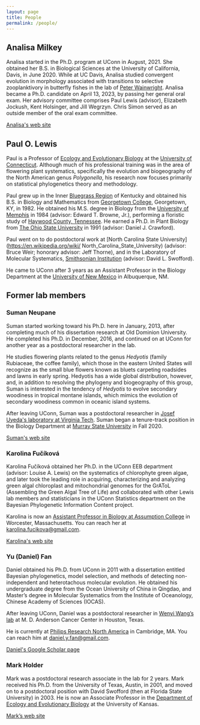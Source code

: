 ```yaml
---
layout: page
title: People
permalink: /people/
---
```


## Analisa Milkey ##

Analisa started in the Ph.D. program at UConn in August, 2021. She
obtained her B.S. in Biological Sciences at the University of
California, Davis, in June 2020. While at UC Davis, Analisa studied
convergent evolution in morphology associated with transitions to
selective zooplanktivory in butterfly fishes in the lab of [Peter
Wainwright](https://fishlab.ucdavis.edu). Analisa became a Ph.D. candidate 
on April 13, 2023, by passing her general oral exam. Her advisory committee 
comprises Paul Lewis (advisor), Elizabeth Jockush, Kent Holsinger, and Jill Wegrzyn.
Chris Simon served as an outside member of the oral exam committee.

[Analisa's web site](https://amilkey1.github.io)

## Paul O. Lewis ##
Paul is a Professor of [Ecology and Evolutionary
Biology](https://eeb.uconn.edu) at the [University of
Connecticut](https://en.wikipedia.org/wiki/University_of_Connecticut).
Although much of his professional training was in the area of flowering
plant systematics, specifically the evolution and biogeography of the
North American genus _Polygonella_, his research now focuses primarily
on statistical phylogenetics theory and methodology.

Paul grew up in the Inner [Bluegrass
Region](https://en.wikipedia.org/wiki/Bluegrass_region) of Kentucky and
obtained his B.S. in Biology and Mathematics from [Georgetown
College](https://en.wikipedia.org/wiki/Georgetown_College), Georgetown,
KY, in 1982. He obtained his M.S. degree in Biology from the [University
of Memphis](https://www.memphis.edu) in 1984 (advisor: Edward T. Browne,
Jr.), performing a floristic study of [Haywood County,
Tennessee](https://en.wikipedia.org/wiki/Haywood_County,_Tennessee). He
earned a Ph.D. in Plant Biology from [The Ohio State
University](https://en.wikipedia.org/wiki/Ohio_State_University) in 1991
(advisor: Daniel J. Crawford). 

Paul went on to do postdoctoral work at [North Carolina State
University](https://en.wikipedia.org/wiki/
North_Carolina_State_University) (advisor: Bruce Weir; honorary advisor:
Jeff Thorne), and in the Laboratory of Molecular Systematics,
[Smithsonian
Institution](https://en.wikipedia.org/wiki/Smithsonian_Institution)
(advisor: David L. Swofford). 

He came to UConn after 3 years as an Assistant Professor in the Biology
Department at the [University of New
Mexico](https://en.wikipedia.org/wiki/University_of_New_Mexico) in
Albuquerque, NM.

## Former lab members ##

### Suman Neupane ###

Suman started working toward his Ph.D. here in January, 2013, after
completing much of his dissertation research at Old Dominion University.
He completed his Ph.D. in December, 2016, and continued on at UConn for
another year as a postdoctoral researcher in the lab.

He studies flowering plants related to the genus _Hedyotis_ (family
Rubiaceae, the coffee family), which those in the eastern United States
will recognize as the small blue flowers known as bluets carpeting
roadsides and lawns in early spring. Hedyotis has a wide global
distribution, however, and, in addition to resolving the phylogeny and
biogeography of this group, Suman is interested in the tendency of
_Hedyotis_ to evolve secondary woodiness in tropical montane islands,
which mimics the evolution of secondary woodiness common in oceanic
island systems.

After leaving UConn, Suman was a postdoctoral researcher in [Josef Uyeda's laboratory at
Virginia Tech](http://www.uyedalab.com/). Suman began a tenure-track position 
in the Biology Department at [Murray State University](https://www.murraystate.edu) in Fall 2020. 

[Suman's web site](https://sumanneupane1.weebly.com)

### Karolina Fučíková ###

Karolina Fučíková obtained her Ph.D. in the UConn EEB department
(advisor: Louise A. Lewis) on the systematics of chlorophyte green algae, and
later took the leading role in acquiring, characterizing and analyzing
green algal chloroplast and mitochondrial genomes for the GrAToL
(Assembling the Green Algal Tree of Life) and collaborated with other
Lewis lab members and statisticians in the UConn Statistics department
on the Bayesian Phylogenetic Information Content project.

Karolina is now an [Assistant Professor in Biology at Assumption College](https://www.assumption.edu/faculty-profile/dr-karolina-fu%C4%8D%C3%ADkov%C3%A1)
in Worcester, Massachusetts. You can reach her at [karolina.fucikova@gmail.com](karolina.fucikova@gmail.com).

[Karolina's web site](https://euastrum.wordpress.com)

### Yu (Daniel) Fan ###

Daniel obtained his Ph.D. from UConn in 2011 with a dissertation
entitled Bayesian phylogenetics, model selection, and methods of
detecting non-independent and heterotachous molecular evolution. He
obtained his undergraduate degree from the Ocean University of China in
Qingdao, and Master’s degree in Molecular Systematics from the Institute
of Oceanology, Chinese Academy of Sciences (IOCAS).

After leaving UConn, Daniel was a postdoctoral researcher in [Wenyi
Wang’s lab](http://faculty.mdanderson.org/Wenyi_Wang/Default.asp?SNID=1347362362) at M. D. Anderson Cancer Center in Houston, Texas.

He is currently at [Philips Research North America](https://www.philips.com/a-w/research/locations/cambridge-north-america.html) in Cambridge, MA. You
can reach him at [daniel.y.fan@gmail.com](daniel.y.fan@gmail.com).

[Daniel's Google Scholar page](https://scholar.google.com/citations?user=4r17VZEAAAAJ&hl=en)

### Mark Holder ###

Mark was a postdoctoral research associate in the lab for 2 years. Mark
received his Ph.D. from the University of Texas, Austin, in 2001, and
moved on to a postdoctoral position with David Swofford (then at Florida
State University) in 2003. He is now an Associate Professor in the
[Department of Ecology and Evolutionary Biology](http://www2.ku.edu/~eeb/) at the University of
Kansas. 

[Mark’s web site](http://phylo.bio.ku.edu/)



